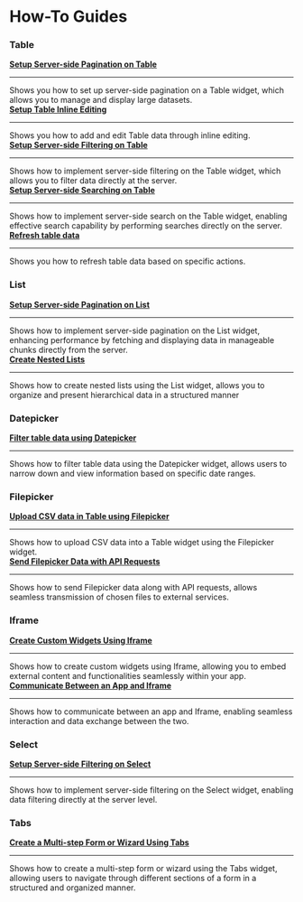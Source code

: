 # How-To Guides

### Table

<div class="containerGridSampleApp">
  <div class="containerColumnSampleApp columnGrid column-one">
        <div class="containerCol">
            <a href="/build-apps/how-to-guides/Server-side-pagination-in-table"><strong>Setup Server-side Pagination on Table</strong>
            </a>
        </div> <hr/>
        <div class="containerDescription">Shows you how to set up server-side pagination on a Table widget, which allows you to manage and display large datasets.</div>
    </div>
    <div class="containerColumnSampleApp columnGrid column-two">
        <div class="containerCol">
           <a href="/reference/widgets/table/inline-editing"><strong>Setup Table Inline Editing</strong></a>
        </div><hr/>
        <div class="containerDescription">Shows you how to add and edit Table data through inline editing. </div>
    </div>
</div>
<div class="containerGridSampleApp">
    <div class="containerColumnSampleApp columnGrid column-one">
        <div class="containerCol">
            <a href="/build-apps/how-to-guides/search-and-filter-table-data"><strong>Setup Server-side Filtering on Table</strong></a>
        </div> <hr/>
        <div class="containerDescription">Shows how to implement server-side filtering on the Table widget, which allows you to filter data directly at the server. </div>
    </div>
    <div class="containerColumnSampleApp columnGrid column-two">
        <div class="containerCol">
           <a href="/build-apps/how-to-guides/search-and-filter-table-data#using-search-text"><strong>Setup Server-side Searching on Table</strong></a>
        </div><hr/>
        <div class="containerDescription">Shows how to implement server-side search on the Table widget, enabling effective search capability by performing searches directly on the server.
        </div>
    </div>
</div>

<div class="containerGridSampleApp">
    <div class="containerColumnSampleApp columnGrid column-one">
        <div class="containerCol">
                <a href="/build-apps/how-to-guides/Refresh-table-data"><strong>Refresh table data</strong></a>
        </div> <hr/>
        <div class="containerDescription">Shows you how to refresh table data based on specific actions. </div>
    </div>
     <div class="columnGrid column-two" style={{margin: "10px"}}>
    </div>
</div>

### List 
<div class="containerGridSampleApp">
    <div class="containerColumnSampleApp columnGrid column-one">
        <div class="containerCol">
           <a href="/build-apps/how-to-guides/Setup-Server-side-Pagination-on-List"> <strong>Setup Server-side Pagination on List</strong></a>
        </div> <hr/>
        <div class="containerDescription">Shows how to implement server-side pagination on the List widget, enhancing performance by fetching and displaying data in manageable chunks directly from the server. </div>
    </div>
    <div class="containerColumnSampleApp columnGrid column-two">
        <div class="containerCol">
           <a href="/build-apps/how-to-guides/Create-nested-lists"><strong>Create Nested Lists</strong></a>
        </div><hr/>
        <div class="containerDescription">Shows how to create nested lists using the List widget, allows you to organize and present hierarchical data in a structured manner </div>
    </div>
</div>

### Datepicker

<div class="containerGridSampleApp">
    <div class="containerColumnSampleApp columnGrid column-one">
        <div class="containerCol">
            <a href="/build-apps/how-to-guides/search-and-filter-table-data#using-date-range"><strong>Filter table data using Datepicker</strong></a>
        </div> <hr/>
        <div class="containerDescription">Shows how to filter table data using the Datepicker widget, allows users to narrow down and view information based on specific date ranges. </div>
</div>
     <div class="columnGrid column-two" style={{margin: "10px"}}>
    </div>
</div>



### Filepicker 

<div class="containerGridSampleApp">
    <div class="containerColumnSampleApp columnGrid column-one">
        <div class="containerCol">
            <a href="/build-apps/how-to-guides/Upload-CSV-Data-to-Table"><strong>Upload CSV data in Table using Filepicker</strong></a>
        </div> <hr/>
        <div class="containerDescription">Shows how to upload CSV data into a Table widget using the Filepicker widget. </div>
    </div>
    <div class="containerColumnSampleApp columnGrid column-two">
        <div class="containerCol">
           <a href="/build-apps/how-to-guides/Send-Filepicker-data-with-API-requests"><strong>Send Filepicker Data with API Requests</strong></a>
        </div><hr/>
        <div class="containerDescription">Shows how to send Filepicker data along with API requests, allows seamless transmission of chosen files to external services. </div>
    </div>
</div>


### Iframe

<div class="containerGridSampleApp">
    <div class="containerColumnSampleApp columnGrid column-one">
        <div class="containerCol">
            <a href="/build-apps/how-to-guides/Create-custom-widgets-using-Iframe"><strong>Create Custom Widgets Using Iframe</strong></a>
        </div> <hr/>
        <div class="containerDescription">Shows how to create custom widgets using Iframe, allowing you to embed external content and functionalities seamlessly within your app.</div>
    </div>
    <div class="containerColumnSampleApp columnGrid column-two">
        <div class="containerCol">
           <a href="/build-apps/how-to-guides/Communicate-Between-an-App-and-Iframe"><strong>Communicate Between an App and Iframe</strong></a>
        </div><hr/>
        <div class="containerDescription">Shows how to communicate between an app and Iframe, enabling seamless interaction and data exchange between the two.</div>
    </div>
</div>


### Select

<div class="containerGridSampleApp">
    <div class="containerColumnSampleApp columnGrid column-one">
        <div class="containerCol">
            <a href="/build-apps/how-to-guides/Setup-Server-side-Filtering-on-Select"><strong>Setup Server-side Filtering on Select</strong></a>
        </div> <hr/>
        <div class="containerDescription">Shows how to implement server-side filtering on the Select widget, enabling data filtering directly at the server level. </div>
</div>
     <div class="columnGrid column-two" style={{margin: "10px"}}>
    </div>
</div>

### Tabs

<div class="containerGridSampleApp">
    <div class="containerColumnSampleApp columnGrid column-one">
        <div class="containerCol">
            <a href="/build-apps/how-to-guides/Multi-step-Form-or-Wizard-Using-Tabs"><strong>Create a Multi-step Form or Wizard Using Tabs</strong></a>
        </div> <hr/>
        <div class="containerDescription">Shows how to create a multi-step form or wizard using the Tabs widget, allowing users to navigate through different sections of a form in a structured and organized manner. </div>
</div>
     <div class="columnGrid column-two" style={{margin: "10px"}}>
    </div>
</div>
